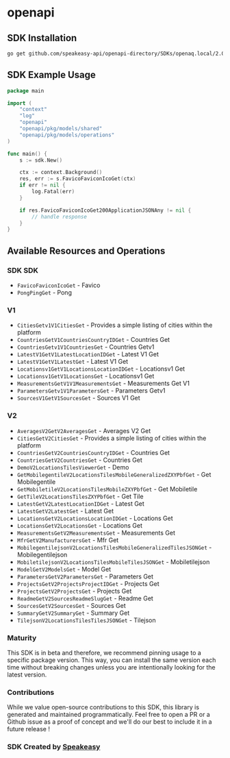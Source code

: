 # openapi

<!-- Start SDK Installation -->
## SDK Installation

```bash
go get github.com/speakeasy-api/openapi-directory/SDKs/openaq.local/2.0.0/go
```
<!-- End SDK Installation -->

## SDK Example Usage
<!-- Start SDK Example Usage -->
```go
package main

import (
    "context"
    "log"
    "openapi"
    "openapi/pkg/models/shared"
    "openapi/pkg/models/operations"
)

func main() {
    s := sdk.New()

    ctx := context.Background()
    res, err := s.FavicoFaviconIcoGet(ctx)
    if err != nil {
        log.Fatal(err)
    }

    if res.FavicoFaviconIcoGet200ApplicationJSONAny != nil {
        // handle response
    }
}
```
<!-- End SDK Example Usage -->

<!-- Start SDK Available Operations -->
## Available Resources and Operations

### SDK SDK

* `FavicoFaviconIcoGet` - Favico
* `PongPingGet` - Pong

### V1

* `CitiesGetv1V1CitiesGet` - Provides a simple listing of cities within the platform
* `CountriesGetV1CountriesCountryIDGet` - Countries Get
* `CountriesGetv1V1CountriesGet` - Countries Getv1
* `LatestV1GetV1LatestLocationIDGet` - Latest V1 Get
* `LatestV1GetV1LatestGet` - Latest V1 Get
* `Locationsv1GetV1LocationsLocationIDGet` - Locationsv1 Get
* `Locationsv1GetV1LocationsGet` - Locationsv1 Get
* `MeasurementsGetV1V1MeasurementsGet` - Measurements Get V1
* `ParametersGetv1V1ParametersGet` - Parameters Getv1
* `SourcesV1GetV1SourcesGet` - Sources V1 Get

### V2

* `AveragesV2GetV2AveragesGet` - Averages V2 Get
* `CitiesGetV2CitiesGet` - Provides a simple listing of cities within the platform
* `CountriesGetV2CountriesCountryIDGet` - Countries Get
* `CountriesGetV2CountriesGet` - Countries Get
* `DemoV2LocationsTilesViewerGet` - Demo
* `GetMobilegentileV2LocationsTilesMobileGeneralizedZXYPbfGet` - Get Mobilegentile
* `GetMobiletileV2LocationsTilesMobileZXYPbfGet` - Get Mobiletile
* `GetTileV2LocationsTilesZXYPbfGet` - Get Tile
* `LatestGetV2LatestLocationIDGet` - Latest Get
* `LatestGetV2LatestGet` - Latest Get
* `LocationsGetV2LocationsLocationIDGet` - Locations Get
* `LocationsGetV2LocationsGet` - Locations Get
* `MeasurementsGetV2MeasurementsGet` - Measurements Get
* `MfrGetV2ManufacturersGet` - Mfr Get
* `MobilegentilejsonV2LocationsTilesMobileGeneralizedTilesJSONGet` - Mobilegentilejson
* `MobiletilejsonV2LocationsTilesMobileTilesJSONGet` - Mobiletilejson
* `ModelGetV2ModelsGet` - Model Get
* `ParametersGetV2ParametersGet` - Parameters Get
* `ProjectsGetV2ProjectsProjectIDGet` - Projects Get
* `ProjectsGetV2ProjectsGet` - Projects Get
* `ReadmeGetV2SourcesReadmeSlugGet` - Readme Get
* `SourcesGetV2SourcesGet` - Sources Get
* `SummaryGetV2SummaryGet` - Summary Get
* `TilejsonV2LocationsTilesTilesJSONGet` - Tilejson
<!-- End SDK Available Operations -->

### Maturity

This SDK is in beta and therefore, we recommend pinning usage to a specific package version.
This way, you can install the same version each time without breaking changes unless you are intentionally
looking for the latest version.

### Contributions

While we value open-source contributions to this SDK, this library is generated and maintained programmatically.
Feel free to open a PR or a Github issue as a proof of concept and we'll do our best to include it in a future release !

### SDK Created by [Speakeasy](https://docs.speakeasyapi.dev/docs/using-speakeasy/client-sdks)
